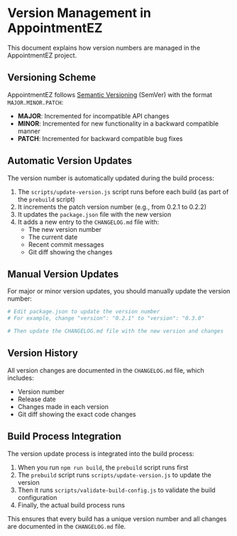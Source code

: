 # Version Management in AppointmentEZ

This document explains how version numbers are managed in the AppointmentEZ project.

## Versioning Scheme

AppointmentEZ follows [Semantic Versioning](https://semver.org/) (SemVer) with the format `MAJOR.MINOR.PATCH`:

- **MAJOR**: Incremented for incompatible API changes
- **MINOR**: Incremented for new functionality in a backward compatible manner
- **PATCH**: Incremented for backward compatible bug fixes

## Automatic Version Updates

The version number is automatically updated during the build process:

1. The `scripts/update-version.js` script runs before each build (as part of the `prebuild` script)
2. It increments the patch version number (e.g., from 0.2.1 to 0.2.2)
3. It updates the `package.json` file with the new version
4. It adds a new entry to the `CHANGELOG.md` file with:
   - The new version number
   - The current date
   - Recent commit messages
   - Git diff showing the changes

## Manual Version Updates

For major or minor version updates, you should manually update the version number:

```bash
# Edit package.json to update the version number
# For example, change "version": "0.2.1" to "version": "0.3.0"

# Then update the CHANGELOG.md file with the new version and changes
```

## Version History

All version changes are documented in the `CHANGELOG.md` file, which includes:

- Version number
- Release date
- Changes made in each version
- Git diff showing the exact code changes

## Build Process Integration

The version update process is integrated into the build process:

1. When you run `npm run build`, the `prebuild` script runs first
2. The `prebuild` script runs `scripts/update-version.js` to update the version
3. Then it runs `scripts/validate-build-config.js` to validate the build configuration
4. Finally, the actual build process runs

This ensures that every build has a unique version number and all changes are documented in the `CHANGELOG.md` file.
